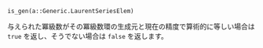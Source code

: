 ```
is_gen(a::Generic.LaurentSeriesElem)
```

与えられた冪級数がその冪級数環の生成元と現在の精度で算術的に等しい場合は `true` を返し、そうでない場合は `false` を返します。

